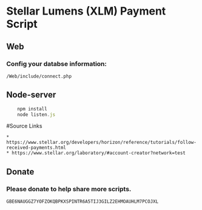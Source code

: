 # Stellar Lumens (XLM) Payment Script

## Web
### Config your databse information:
    /Web/include/connect.php
	
## Node-server

```javascript
    npm install
    node listen.js
```

#Source Links

    * https://www.stellar.org/developers/horizon/reference/tutorials/follow-received-payments.html 
    * https://www.stellar.org/laboratory/#account-creator?network=test
    
## Donate
### Please donate to help share more scripts.
    GBE6NAUGGZ7YOFZOKQBPKXSPINTR6A5TIJ3GILZ2EHMOAUHLM7PCOJXL
